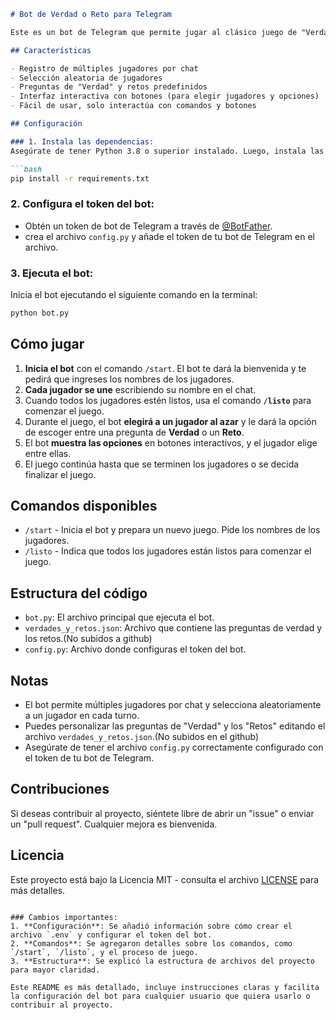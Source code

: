 ```markdown
# Bot de Verdad o Reto para Telegram

Este es un bot de Telegram que permite jugar al clásico juego de "Verdad o Reto" con tus amigos. Los jugadores pueden unirse al juego, elegir entre preguntas de verdad o retos, y disfrutar de una experiencia interactiva a través de botones.

## Características

- Registro de múltiples jugadores por chat
- Selección aleatoria de jugadores
- Preguntas de "Verdad" y retos predefinidos
- Interfaz interactiva con botones (para elegir jugadores y opciones)
- Fácil de usar, solo interactúa con comandos y botones

## Configuración

### 1. Instala las dependencias:
Asegúrate de tener Python 3.8 o superior instalado. Luego, instala las dependencias necesarias utilizando `pip`:

```bash
pip install -r requirements.txt
```

### 2. Configura el token del bot:
   - Obtén un token de bot de Telegram a través de [@BotFather](https://t.me/BotFather).
   - crea el archivo `config.py` y añade el token de tu bot de Telegram en el archivo.

### 3. Ejecuta el bot:
   Inicia el bot ejecutando el siguiente comando en la terminal:

```bash
python bot.py
```

## Cómo jugar

1. **Inicia el bot** con el comando `/start`. El bot te dará la bienvenida y te pedirá que ingreses los nombres de los jugadores.
2. **Cada jugador se une** escribiendo su nombre en el chat.
3. Cuando todos los jugadores estén listos, usa el comando **`/listo`** para comenzar el juego.
4. Durante el juego, el bot **elegirá a un jugador al azar** y le dará la opción de escoger entre una pregunta de **Verdad** o un **Reto**.
5. El bot **muestra las opciones** en botones interactivos, y el jugador elige entre ellas.
6. El juego continúa hasta que se terminen los jugadores o se decida finalizar el juego.

## Comandos disponibles

- `/start` - Inicia el bot y prepara un nuevo juego. Pide los nombres de los jugadores.
- `/listo` - Indica que todos los jugadores están listos para comenzar el juego.


## Estructura del código

- `bot.py`: El archivo principal que ejecuta el bot.
- `verdades_y_retos.json`: Archivo que contiene las preguntas de verdad y los retos.(No subidos a github)
- `config.py`: Archivo donde configuras el token del bot.

## Notas

- El bot permite múltiples jugadores por chat y selecciona aleatoriamente a un jugador en cada turno.
- Puedes personalizar las preguntas de "Verdad" y los "Retos" editando el archivo `verdades_y_retos.json`.(No subidos en el github)
- Asegúrate de tener el archivo `config.py` correctamente configurado con el token de tu bot de Telegram.

## Contribuciones

Si deseas contribuir al proyecto, siéntete libre de abrir un "issue" o enviar un "pull request". Cualquier mejora es bienvenida.

## Licencia

Este proyecto está bajo la Licencia MIT - consulta el archivo [LICENSE](LICENSE) para más detalles.
```

### Cambios importantes:
1. **Configuración**: Se añadió información sobre cómo crear el archivo `.env` y configurar el token del bot.
2. **Comandos**: Se agregaron detalles sobre los comandos, como `/start`, `/listo`, y el proceso de juego.
3. **Estructura**: Se explicó la estructura de archivos del proyecto para mayor claridad.

Este README es más detallado, incluye instrucciones claras y facilita la configuración del bot para cualquier usuario que quiera usarlo o contribuir al proyecto.